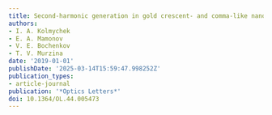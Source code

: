 ```yaml
---
title: Second-harmonic generation in gold crescent- and comma-like nanostructures
authors:
- I. A. Kolmychek
- E. A. Mamonov
- V. E. Bochenkov
- T. V. Murzina
date: '2019-01-01'
publishDate: '2025-03-14T15:59:47.998252Z'
publication_types:
- article-journal
publication: '*Optics Letters*'
doi: 10.1364/OL.44.005473
---
```

